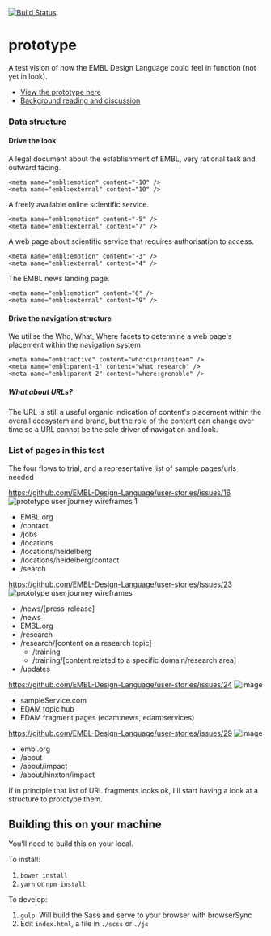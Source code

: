 [![Build Status](https://travis-ci.org/EMBL-Design-Language/prototype.svg?branch=master)](https://travis-ci.org/EMBL-Design-Language/prototype)

# prototype
A test vision of how the EMBL Design Language could feel in function (not yet in look).

- [View the prototype here](https://embl-design-language.github.io/prototype/)
- [Background reading and discussion](https://github.com/EMBL-Design-Language/Sprint-2/issues/6)

### Data structure

#### Drive the look
A legal document about the establishment of EMBL, very rational task and outward facing.
```
<meta name="embl:emotion" content="-10" />
<meta name="embl:external" content="10" />
```

A freely available online scientific service.
```
<meta name="embl:emotion" content="-5" />
<meta name="embl:external" content="7" />
```

A web page about scientific service that requires authorisation to access.
```
<meta name="embl:emotion" content="-3" />
<meta name="embl:external" content="4" />
```

The EMBL news landing page.
```
<meta name="embl:emotion" content="6" />
<meta name="embl:external" content="9" />
```

#### Drive the navigation structure
We utilise the Who, What, Where facets to determine a web page's placement within the navigation system

```
<meta name="embl:active" content="who:ciprianiteam" />
<meta name="embl:parent-1" content="what:research" />
<meta name="embl:parent-2" content="where:grenoble" />
```

##### What about URLs?
The URL is still a useful organic indication of content's placement within the overall ecosystem and brand, but the role of the content can change over time so a URL cannot be the sole driver of navigation and look.

### List of pages in this test
The four flows to trial, and a representative list of sample pages/urls needed

https://github.com/EMBL-Design-Language/user-stories/issues/16
![prototype user journey wireframes 1](https://user-images.githubusercontent.com/928100/31082816-d073ff6c-a787-11e7-8299-afc71dcdf3a9.png)
- EMBL.org
- /contact
- /jobs
- /locations
- /locations/heidelberg
- /locations/heidelberg/contact
- /search


https://github.com/EMBL-Design-Language/user-stories/issues/23
![prototype user journey wireframes](https://user-images.githubusercontent.com/928100/31082809-c7c8273a-a787-11e7-8fac-8e5270ae18c9.png)
- /news/[press-release]
- /news
- EMBL.org
- /research
- /research/[content on a research topic]
  - /training
  - /training/[content related to a specific domain/research area]
- /updates

https://github.com/EMBL-Design-Language/user-stories/issues/24
![image](https://user-images.githubusercontent.com/928100/31082741-9f30ce4e-a787-11e7-8611-93501363b243.png)
- sampleService.com
- EDAM topic hub
- EDAM fragment pages (edam:news, edam:services)

https://github.com/EMBL-Design-Language/user-stories/issues/29
![image](https://user-images.githubusercontent.com/928100/31082714-8d363d8c-a787-11e7-894c-61a34b909485.png)
- embl.org
- /about
- /about/impact
- /about/hinxton/impact

If in principle that list of URL fragments looks ok, I'll start having a look at a structure to prototype them.

## Building this on your machine

You'll need to build this on your local.

To install:
1. `bower install`
2. `yarn` or `npm install`

To develop:
1. `gulp`: Will build the Sass and serve to your browser with browserSync
2. Edit `index.html`, a file in `./scss` or `./js`
